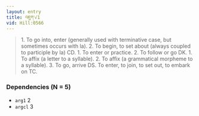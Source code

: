 ```yaml
---
layout: entry
title: འཇུག་√1
vid: Hill:0566
---
```

> 1\. To go into, enter (generally used with terminative case, but sometimes occurs with la)\. 2\. To begin, to set about (always coupled to participle by la) CD\. 1\. To enter or practice\. 2\. To follow or go DK\. 1\. To affix (a letter to a syllable)\. 2\. To affix (a grammatical morpheme to a syllable)\. 3\. To go, arrive DS\. To enter, to join, to set out, to embark on TC\.


### Dependencies (N = 5)
* `arg1` 2
* `argcl` 3
